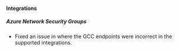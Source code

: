 
#### Integrations

##### Azure Network Security Groups

- Fixed an issue in where the GCC endpoints were incorrect in the supported integrations.

